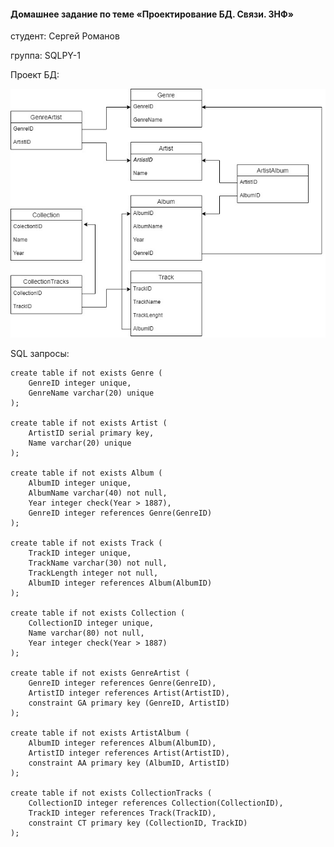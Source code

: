 #### Домашнее задание по теме «Проектирование БД. Связи. 3НФ»
студент: Сергей Романов

группа: SQLPY-1

Проект БД:

![Проект БД](https://github.com/romauov/SQLPY-1--DB-design-and-queries/blob/master/DB%20design.jpg)

SQL запросы:
```
create table if not exists Genre (
	GenreID integer unique,
	GenreName varchar(20) unique
);

create table if not exists Artist (
	ArtistID serial primary key,
	Name varchar(20) unique
);

create table if not exists Album (
	AlbumID integer unique,
	AlbumName varchar(40) not null,
	Year integer check(Year > 1887),
	GenreID integer references Genre(GenreID)
);

create table if not exists Track (
	TrackID integer unique,
	TrackName varchar(30) not null,
	TrackLength integer not null,
	AlbumID integer references Album(AlbumID)	
);

create table if not exists Collection (
	CollectionID integer unique,
	Name varchar(80) not null,
	Year integer check(Year > 1887)
);

create table if not exists GenreArtist (
	GenreID integer references Genre(GenreID),
	ArtistID integer references Artist(ArtistID),
	constraint GA primary key (GenreID, ArtistID)
);

create table if not exists ArtistAlbum (
	AlbumID integer references Album(AlbumID),
	ArtistID integer references Artist(ArtistID),
	constraint AA primary key (AlbumID, ArtistID)
);

create table if not exists CollectionTracks (
	CollectionID integer references Collection(CollectionID),
	TrackID integer references Track(TrackID),
	constraint CT primary key (CollectionID, TrackID)
);
```